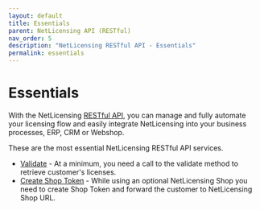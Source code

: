 ```yaml
---
layout: default
title: Essentials
parent: NetLicensing API (RESTful)
nav_order: 5
description: "NetLicensing RESTful API - Essentials"
permalink: essentials
---
```


Essentials
==========

With the NetLicensing [RESTful API](services), you can manage and fully automate your licensing flow and easily integrate NetLicensing into your business processes, ERP, CRM or Webshop.

These are the most essential NetLicensing RESTful API services.

- [Validate](licensee-services#validate-licensee) - At a minimum, you need a call to the validate method to retrieve customer's licenses.
- [Create Shop Token](token-services#create-token) - While using an optional NetLicensing Shop you need to create Shop Token and forward the customer to NetLicensing Shop URL.
